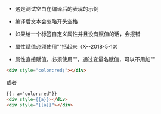 - 这是测试空白在编译后的表现的示例
- 编译后文本会忽略开头空格
- 如果给一个标签自定义属性并且没有赋值的话，会报错
- 属性赋值必须使用""括起来（X--2018-5-10）

- 属性直接赋值，必须使用""，通过变量名赋值，可以不用加""

```html
<div style="color:red;"></div>
```

或者

```html
{{: a="color:red"}}
<div style={{a}}></div>
<div style="{{a}}"></div>
```